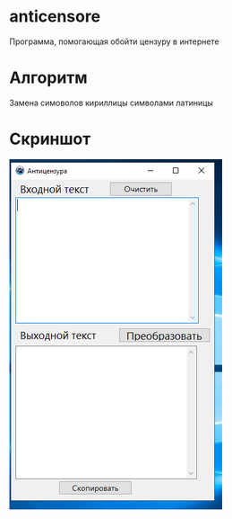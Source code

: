 # anticensore
Программа, помогающая обойти цензуру в интернете

# Алгоритм
Замена симоволов кириллицы символами латиницы

# Скриншот
![Alt text](/screenshots/1.png?raw=true "Интерфейс программы")
